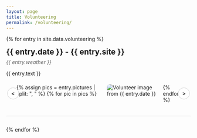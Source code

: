 ```yaml
---
layout: page
title: Volunteering
permalink: /volunteering/
---
```


<style>
/* === General Layout === */
.volunteer-entry {
  margin-bottom: 2em;
  border-bottom: 1px solid #ccc;
  padding-bottom: 2em;
}

.volunteer-title {
  font-size: 1.5em;
  font-weight: bold;
  margin-bottom: 0.3em;
}

.volunteer-weather {
  color: #666;
  font-style: italic;
  margin-bottom: 1em;
}

.volunteer-text {
  margin-bottom: 1em;
}

/* === Scrollable Gallery === */
.volunteer-gallery-box {
  position: relative;
}

.volunteer-scroll-wrapper {
  overflow-x: auto;
  display: flex;
  gap: 1em;
  scroll-behavior: smooth;
  padding: 0.5em 2em;
}

.volunteer-scroll-wrapper img {
  max-height: 200px;
  border-radius: 8px;
  cursor: pointer;
  transition: transform 0.2s;
}

.volunteer-scroll-wrapper img:hover {
  transform: scale(1.05);
}

.volunteer-scroll-button {
  position: absolute;
  top: 50%;
  transform: translateY(-50%);
  background: #fff;
  border: 1px solid #ccc;
  border-radius: 50%;
  font-weight: bold;
  width: 32px;
  height: 32px;
  cursor: pointer;
  z-index: 2;
}

.volunteer-scroll-left {
  left: 0.2em;
}

.volunteer-scroll-right {
  right: 0.2em;
}

/* === Modal === */
#volunteer-modal {
  display: none;
  position: fixed;
  z-index: 9999;
  left: 0; top: 0;
  width: 100%; height: 100%;
  background-color: rgba(0, 0, 0, 0.85);
  justify-content: center;
  align-items: center;
  flex-direction: column;
}

#volunteer-modal-content {
  position: relative;
  z-index: 1001;
}

#volunteer-modal img {
  max-width: 90vw;
  max-height: 80vh;
  border-radius: 8px;
}

.volunteer-modal-nav {
  position: absolute;
  top: 50%;
  transform: translateY(-50%);
  font-size: 2.5em;
  color: white;
  background: rgba(0, 0, 0, 0.3);
  border: none;
  cursor: pointer;
  z-index: 1002;
  padding: 0.2em 0.5em;
  border-radius: 5px;
}

#modal-prev {
  left: 2%;
}

#modal-next {
  right: 2%;
}
</style>

<!-- === Volunteering Entries === -->
{% for entry in site.data.volunteering %}
  <div class="volunteer-entry">
    <div class="volunteer-title">{{ entry.date }} - {{ entry.site }}</div>
    <div class="volunteer-weather">{{ entry.weather }}</div>
    <div class="volunteer-text">{{ entry.text }}</div>
    <div class="volunteer-gallery-box">
      <button class="volunteer-scroll-button volunteer-scroll-left" onclick="scrollGallery('{{ forloop.index0 }}', -1)">&lt;</button>
      <div class="volunteer-scroll-wrapper" id="gallery-{{ forloop.index0 }}">
        {% assign pics = entry.pictures | split: ", " %}
        {% for pic in pics %}
          <img src="{{ pic | strip }}" 
               alt="Volunteer image from {{ entry.date }}" 
               onclick="openVolunteerModal('{{ forloop.index0 }}', {{ forloop.index0 }}{{ forloop.index }}, this.src)">
        {% endfor %}
      </div>
      <button class="volunteer-scroll-button volunteer-scroll-right" onclick="scrollGallery('{{ forloop.index0 }}', 1)">&gt;</button>
    </div>
  </div>
{% endfor %}

<!-- === Modal Viewer === -->
<div id="volunteer-modal" onclick="handleModalBackgroundClick(event)">
  <div id="volunteer-modal-content">
    <button class="volunteer-modal-nav" id="modal-prev" onclick="prevVolunteerImage(event)">&lt;</button>
    <img id="volunteer-modal-img" src="" alt="Enlarged image">
    <button class="volunteer-modal-nav" id="modal-next" onclick="nextVolunteerImage(event)">&gt;</button>
  </div>
</div>

<script>
let currentGallery = [];
let currentIndex = 0;

function scrollGallery(index, direction) {
  const container = document.getElementById('gallery-' + index);
  const scrollAmount = 250;
  container.scrollBy({ left: direction * scrollAmount, behavior: 'smooth' });
}

function openVolunteerModal(galleryId, imageKey, src) {
  // Build the gallery image list
  const gallery = document.querySelectorAll(`#gallery-${galleryId} img`);
  currentGallery = Array.from(gallery).map(img => img.src);
  currentIndex = currentGallery.indexOf(src);

  const modal = document.getElementById('volunteer-modal');
  const modalImg = document.getElementById('volunteer-modal-img');
  modalImg.src = src;
  modal.style.display = 'flex';
}

function closeVolunteerModal() {
  document.getElementById('volunteer-modal').style.display = 'none';
}

function handleModalBackgroundClick(event) {
  // Only close if background (not image or nav buttons) is clicked
  if (event.target.id === 'volunteer-modal') {
    closeVolunteerModal();
  }
}

function prevVolunteerImage(event) {
  event.stopPropagation();
  if (currentIndex > 0) {
    currentIndex--;
    document.getElementById('volunteer-modal-img').src = currentGallery[currentIndex];
  }
}

function nextVolunteerImage(event) {
  event.stopPropagation();
  if (currentIndex < currentGallery.length - 1) {
    currentIndex++;
    document.getElementById('volunteer-modal-img').src = currentGallery[currentIndex];
  }
}
</script>
